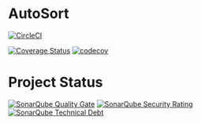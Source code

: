 # AutoSort

[![CircleCI](https://circleci.com/gh/thatsIch/auto-sort.svg?style=shield)](https://circleci.com/gh/thatsIch/auto-sort)

[![Coverage Status](https://coveralls.io/repos/github/thatsIch/auto-sort/badge.svg?branch=master)](https://coveralls.io/github/thatsIch/auto-sort?branch=master)
[![codecov](https://codecov.io/gh/thatsIch/auto-sort/branch/master/graph/badge.svg)](https://codecov.io/gh/thatsIch/auto-sort)


# Project Status

[![SonarQube Quality Gate](https://sonarcloud.io/api/project_badges/measure?project=de.thatsich%3Aautosort&metric=alert_status)](https://sonarcloud.io/dashboard?id=de.thatsich%3Aautosort)
[![SonarQube Security Rating](https://sonarcloud.io/api/project_badges/measure?project=de.thatsich%3Aautosort&metric=security_rating)](https://sonarcloud.io/project/issues?id=de.thatsich%3Aautosort&resolved=false&types=VULNERABILITY)
[![SonarQube Technical Debt](https://sonarcloud.io/api/project_badges/measure?project=de.thatsich%3Aautosort&metric=sqale_index)](https://sonarcloud.io/project/issues?facetMode=effort&id=de.thatsich%3Aautosort&resolved=false&types=CODE_SMELL)
